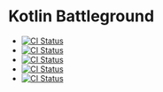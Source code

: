 # Kotlin Battleground

* [![CI Status](https://github.com/turansky/kotlin-battleground/workflows/KT-34751/badge.svg)](https://github.com/turansky/kotlin-battleground/actions?query=workflow:KT-34751)
* [![CI Status](https://github.com/turansky/kotlin-battleground/workflows/KT-34756/badge.svg)](https://github.com/turansky/kotlin-battleground/actions?query=workflow:KT-34756)
* [![CI Status](https://github.com/turansky/kotlin-battleground/workflows/KT-34832/badge.svg)](https://github.com/turansky/kotlin-battleground/actions?query=workflow:KT-34832)
* [![CI Status](https://github.com/turansky/kotlin-battleground/workflows/KT-34946/badge.svg)](https://github.com/turansky/kotlin-battleground/actions?query=workflow:KT-34946)
* [![CI Status](https://github.com/turansky/kotlin-battleground/workflows/KT-36755/badge.svg)](https://github.com/turansky/kotlin-battleground/actions?query=workflow:KT-36755)
